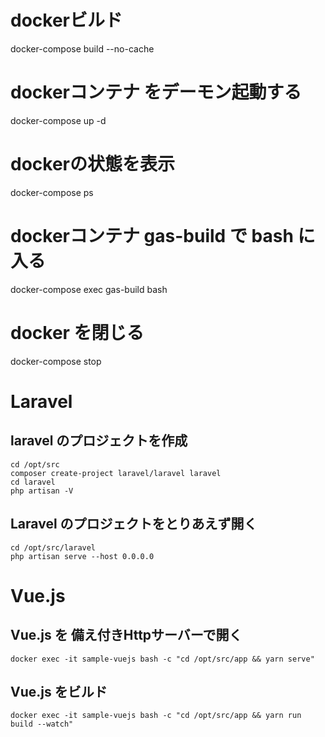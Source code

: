# dockerビルド

docker-compose build --no-cache

# dockerコンテナ をデーモン起動する

docker-compose up -d

# dockerの状態を表示

docker-compose ps

# dockerコンテナ gas-build で bash に入る

docker-compose exec gas-build bash



# docker を閉じる

docker-compose stop



# Laravel

## laravel のプロジェクトを作成

```
cd /opt/src
composer create-project laravel/laravel laravel
cd laravel
php artisan -V
```

## Laravel のプロジェクトをとりあえず開く

```
cd /opt/src/laravel
php artisan serve --host 0.0.0.0
```

# Vue.js

## Vue.js を 備え付きHttpサーバーで開く

```
docker exec -it sample-vuejs bash -c "cd /opt/src/app && yarn serve"
```

## Vue.js をビルド

```
docker exec -it sample-vuejs bash -c "cd /opt/src/app && yarn run build --watch"
```
